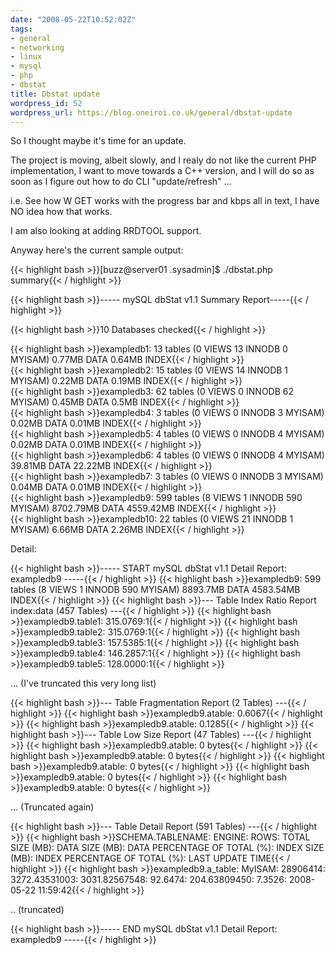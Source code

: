 ```yaml
---
date: "2008-05-22T10:52:02Z"
tags:
- general
- networking
- linux
- mysql
- php
- dbstat
title: Dbstat update
wordpress_id: 52
wordpress_url: https://blog.oneiroi.co.uk/general/dbstat-update
---
```

<p>So I thought maybe it's time for an update.</p>
<p>The project is moving, albeit slowly, and I realy do not like the current PHP implementation, I want to move towards a C++ version, and I will do so as soon as I figure out how to do CLI "update/refresh" ...</p>
<p>i.e. See how W GET works with the progress bar and kbps all in text, I have NO idea how that works.</p>
<p>I am also looking at adding RRDTOOL support.</p>
<p>Anyway here's the current sample output:</p>
<p>{{< highlight bash >}}[buzz@server01 .sysadmin]$ ./dbstat.php summary{{< / highlight >}}</p>
<p>{{< highlight bash >}}----- mySQL dbStat v1.1 Summary Report-----{{< / highlight >}}</p>
<p>{{< highlight bash >}}10 Databases checked{{< / highlight >}}</p>
<p>{{< highlight bash >}}exampledb1: 13 tables (0 VIEWS 13 INNODB 0 MYISAM) 0.77MB DATA 0.64MB INDEX{{< / highlight >}}<br />
{{< highlight bash >}}exampledb2: 15 tables (0 VIEWS 14 INNODB 1 MYISAM) 0.22MB DATA 0.19MB INDEX{{< / highlight >}}<br />
{{< highlight bash >}}exampledb3: 62 tables (0 VIEWS 0 INNODB 62 MYISAM) 0.45MB DATA 0.5MB INDEX{{< / highlight >}}<br />
{{< highlight bash >}}exampledb4: 3 tables (0 VIEWS 0 INNODB 3 MYISAM) 0.02MB DATA 0.01MB INDEX{{< / highlight >}}<br />
{{< highlight bash >}}exampledb5: 4 tables (0 VIEWS 0 INNODB 4 MYISAM) 0.02MB DATA 0.01MB INDEX{{< / highlight >}}<br />
{{< highlight bash >}}exampledb6: 4 tables (0 VIEWS 0 INNODB 4 MYISAM) 39.81MB DATA 22.22MB INDEX{{< / highlight >}}<br />
{{< highlight bash >}}exampledb7: 3 tables (0 VIEWS 0 INNODB 3 MYISAM) 0.04MB DATA 0.01MB INDEX{{< / highlight >}}<br />
{{< highlight bash >}}exampledb9: 599 tables (8 VIEWS 1 INNODB 590 MYISAM) 8702.79MB DATA 4559.42MB INDEX{{< / highlight >}}<br />
{{< highlight bash >}}exampledb10: 22 tables (0 VIEWS 21 INNODB 1 MYISAM) 6.66MB DATA 2.26MB INDEX{{< / highlight >}}</p>
<p></p>

Detail:

{{< highlight bash >}}----- START mySQL dbStat v1.1 Detail Report: exampledb9 -----{{< / highlight >}}
{{< highlight bash >}}exampledb9: 599 tables (8 VIEWS 1 INNODB 590 MYISAM) 8893.7MB DATA 4583.54MB INDEX{{< / highlight >}}
{{< highlight bash >}}--- Table Index Ratio Report index:data (457 Tables) ---{{< / highlight >}}
{{< highlight bash >}}exampledb9.table1: 315.0769:1{{< / highlight >}}
{{< highlight bash >}}exampledb9.table2: 315.0769:1{{< / highlight >}}
{{< highlight bash >}}exampledb9.table3: 157.5385:1{{< / highlight >}}
{{< highlight bash >}}exampledb9.table4: 146.2857:1{{< / highlight >}}
{{< highlight bash >}}exampledb9.table5: 128.0000:1{{< / highlight >}}

... (I've truncated this very long list)

{{< highlight bash >}}--- Table Fragmentation Report (2 Tables) ---{{< / highlight >}}
{{< highlight bash >}}exampledb9.atable: 0.6067{{< / highlight >}}
{{< highlight bash >}}exampledb9.atable: 0.1285{{< / highlight >}}
{{< highlight bash >}}--- Table Low Size Report (47 Tables) ---{{< / highlight >}}
{{< highlight bash >}}exampledb9.atable: 0 bytes{{< / highlight >}}
{{< highlight bash >}}exampledb9.atable: 0 bytes{{< / highlight >}}
{{< highlight bash >}}exampledb9.atable: 0 bytes{{< / highlight >}}
{{< highlight bash >}}exampledb9.atable: 0 bytes{{< / highlight >}}
{{< highlight bash >}}exampledb9.atable: 0 bytes{{< / highlight >}}

... (Truncated again)

{{< highlight bash >}}--- Table Detail Report (591 Tables) ---{{< / highlight >}}
{{< highlight bash >}}SCHEMA.TABLENAME: ENGINE: ROWS: TOTAL SIZE (MB): DATA SIZE (MB): DATA PERCENTAGE OF TOTAL (%): INDEX SIZE (MB): INDEX PERCENTAGE OF TOTAL (%): LAST UPDATE TIME{{< / highlight >}}
{{< highlight bash >}}exampledb9.a_table: MyISAM: 28906414: 3272.43531003: 3031.82567548: 92.6474: 204.63809450: 7.3526: 2008-05-22 11:59:42{{< / highlight >}}

.. (truncated)

{{< highlight bash >}}----- END mySQL dbStat v1.1 Detail Report: exampledb9 -----{{< / highlight >}}
